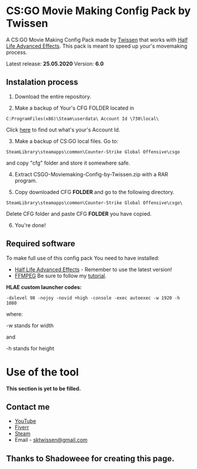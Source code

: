 # CS:GO Movie Making Config Pack by Twissen
A CS:GO Movie Making Config Pack made by [Twissen](https://www.youtube.com/channel/UC3bBnCaxlJZImGsoiI8ZbzA) that works with [Half Life Advanced Effects](https://www.advancedfx.org/).
This pack is meant to speed up your's movemaking process.
 
Latest release: **25.05.2020**
Version: **6.0**
 
## Instalation process
1. Download the entire repository.
 
2. Make a backup of Your's CFG FOLDER located in
```
C:ProgramFiles(x86)\Steam\userdata\ Account Id \730\local\
```
Click [here](https://steamid.co/) to find out what's your's Account Id.

3. Make a backup of CS:GO local files. Go to:
```
SteamLibrary\steamapps\common\Counter-Strike Global Offensive\csgo
```
and copy "cfg" folder and store it somewhere safe.
 
4. Extract CSGO-Moviemaking-Config-by-Twissen.zip with a RAR program.
 
5. Copy downloaded CFG **FOLDER** and go to the following directory.
```
SteamLibrary\steamapps\common\Counter-Strike Global Offensive\csgo\
```
Delete CFG folder and paste CFG **FOLDER** you have copied.

6. You're done!
 
## Required software
To make full use of this config pack You need to have installed:
* [Half Life Advanced Effects](http://advancedfx.org/) - Remember to use the latest version!
* [FFMPEG](https://ffmpeg.zeranoe.com/builds/)
    Be sure to follow my [tutorial](https://www.youtube.com/watch?v=VDNgR5AsBXQ).
 
**HLAE custom launcher codes:**
```
-dxlevel 98 -nojoy -novid +high -console -exec autoexec -w 1920 -h 1080
```
where:
 
 -w stands for width
 
and
 
 -h stands for height
# Use of the tool
**This section is yet to be filled.**
 
## Contact me
* [YouTube](https://www.youtube.com/channel/UC3bBnCaxlJZImGsoiI8ZbzA)
* [Fiverr](https://www.fiverr.com/twissen/)
* [Steam](https://steamcommunity.com/id/twissen/)
* Email - sktwissen@gmail.com
 
 
 
## Thanks to Shadoweee for creating this page.
